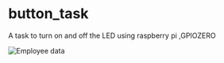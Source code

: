 # button_task

A task to turn on and off the LED using raspberry pi ,GPIOZERO 

<img src="[/repository/assets/employee.png](https://roboticsbackend.com/wp-content/uploads/2020/01/rpi_push_button_led.jpg)https://roboticsbackend.com/wp-content/uploads/2020/01/rpi_push_button_led.jpg" alt="Employee data" title="Employee Data title">

